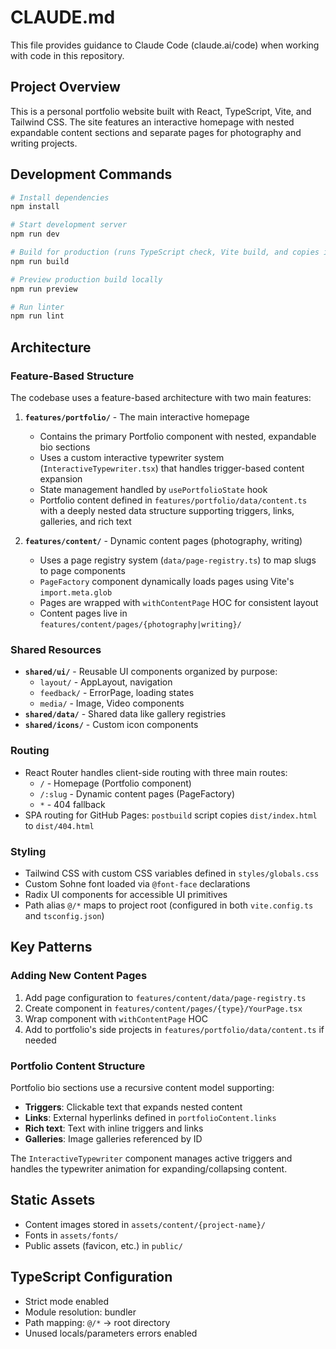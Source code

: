 # CLAUDE.md

This file provides guidance to Claude Code (claude.ai/code) when working with code in this repository.

## Project Overview

This is a personal portfolio website built with React, TypeScript, Vite, and Tailwind CSS. The site features an interactive homepage with nested expandable content sections and separate pages for photography and writing projects.

## Development Commands

```bash
# Install dependencies
npm install

# Start development server
npm run dev

# Build for production (runs TypeScript check, Vite build, and copies index.html to 404.html for SPA routing)
npm run build

# Preview production build locally
npm run preview

# Run linter
npm run lint
```

## Architecture

### Feature-Based Structure

The codebase uses a feature-based architecture with two main features:

1. **`features/portfolio/`** - The main interactive homepage
   - Contains the primary Portfolio component with nested, expandable bio sections
   - Uses a custom interactive typewriter system (`InteractiveTypewriter.tsx`) that handles trigger-based content expansion
   - State management handled by `usePortfolioState` hook
   - Portfolio content defined in `features/portfolio/data/content.ts` with a deeply nested data structure supporting triggers, links, galleries, and rich text

2. **`features/content/`** - Dynamic content pages (photography, writing)
   - Uses a page registry system (`data/page-registry.ts`) to map slugs to page components
   - `PageFactory` component dynamically loads pages using Vite's `import.meta.glob`
   - Pages are wrapped with `withContentPage` HOC for consistent layout
   - Content pages live in `features/content/pages/{photography|writing}/`

### Shared Resources

- **`shared/ui/`** - Reusable UI components organized by purpose:
  - `layout/` - AppLayout, navigation
  - `feedback/` - ErrorPage, loading states
  - `media/` - Image, Video components
- **`shared/data/`** - Shared data like gallery registries
- **`shared/icons/`** - Custom icon components

### Routing

- React Router handles client-side routing with three main routes:
  - `/` - Homepage (Portfolio component)
  - `/:slug` - Dynamic content pages (PageFactory)
  - `*` - 404 fallback
- SPA routing for GitHub Pages: `postbuild` script copies `dist/index.html` to `dist/404.html`

### Styling

- Tailwind CSS with custom CSS variables defined in `styles/globals.css`
- Custom Sohne font loaded via `@font-face` declarations
- Radix UI components for accessible UI primitives
- Path alias `@/*` maps to project root (configured in both `vite.config.ts` and `tsconfig.json`)

## Key Patterns

### Adding New Content Pages

1. Add page configuration to `features/content/data/page-registry.ts`
2. Create component in `features/content/pages/{type}/YourPage.tsx`
3. Wrap component with `withContentPage` HOC
4. Add to portfolio's side projects in `features/portfolio/data/content.ts` if needed

### Portfolio Content Structure

Portfolio bio sections use a recursive content model supporting:
- **Triggers**: Clickable text that expands nested content
- **Links**: External hyperlinks defined in `portfolioContent.links`
- **Rich text**: Text with inline triggers and links
- **Galleries**: Image galleries referenced by ID

The `InteractiveTypewriter` component manages active triggers and handles the typewriter animation for expanding/collapsing content.

## Static Assets

- Content images stored in `assets/content/{project-name}/`
- Fonts in `assets/fonts/`
- Public assets (favicon, etc.) in `public/`

## TypeScript Configuration

- Strict mode enabled
- Module resolution: bundler
- Path mapping: `@/*` → root directory
- Unused locals/parameters errors enabled